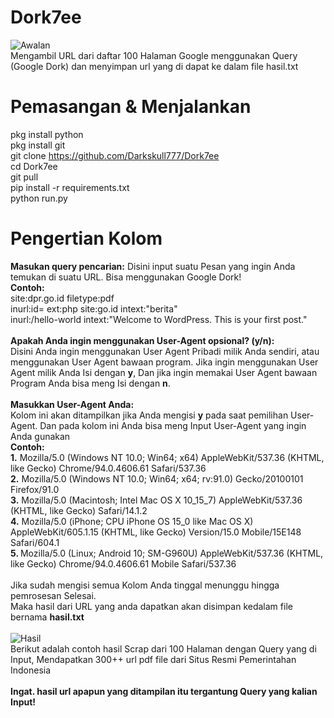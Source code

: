 # Dork7ee
<img src="https://k.top4top.io/p_282265fm78.jpg" alt="Awalan"><br>
Mengambil URL dari daftar 100 Halaman Google menggunakan Query (Google Dork) dan menyimpan url yang di dapat ke dalam file hasil.txt

# Pemasangan & Menjalankan
pkg install python<br>
pkg install git<br>
git clone https://github.com/Darkskull777/Dork7ee<br>
cd Dork7ee<br>git pull<br>
pip install -r requirements.txt<br>
python run.py

# Pengertian Kolom
<b>Masukan query pencarian:</b>
Disini input suatu Pesan yang ingin Anda temukan di suatu URL. Bisa menggunakan Google Dork!<br>
<b>Contoh:</b> <br>site:dpr.go.id filetype:pdf
<br>inurl:id= ext:php site:go.id intext:"berita"<br>
inurl:/hello-world intext:"Welcome to WordPress. This is your first post."<br><br>
<b>Apakah Anda ingin menggunakan User-Agent opsional? (y/n):</b><br>
Disini Anda ingin menggunakan User Agent Pribadi milik Anda sendiri, atau menggunakan User Agent bawaan program. Jika ingin menggunakan User Agent milik Anda Isi dengan <b>y</b>, Dan jika ingin memakai User Agent bawaan Program Anda bisa meng Isi dengan <b>n</b>.
<br><br>
<b>Masukkan User-Agent Anda:</b><br>
Kolom ini akan ditampilkan jika Anda mengisi <b>y</b> pada saat pemilihan User-Agent. Dan pada kolom ini Anda bisa meng Input User-Agent yang ingin Anda gunakan<br>
<b>Contoh:</b><br><b>1.</b> 
Mozilla/5.0 (Windows NT 10.0; Win64; x64) AppleWebKit/537.36 (KHTML, like Gecko) Chrome/94.0.4606.61 Safari/537.36<br><b>2.</b> Mozilla/5.0 (Windows NT 10.0; Win64; x64; rv:91.0) Gecko/20100101 Firefox/91.0<br><b>3.</b> Mozilla/5.0 (Macintosh; Intel Mac OS X 10_15_7) AppleWebKit/537.36 (KHTML, like Gecko) Safari/14.1.2<br><b>4.</b> Mozilla/5.0 (iPhone; CPU iPhone OS 15_0 like Mac OS X) AppleWebKit/605.1.15 (KHTML, like Gecko) Version/15.0 Mobile/15E148 Safari/604.1<br><b>5. </b>Mozilla/5.0 (Linux; Android 10; SM-G960U) AppleWebKit/537.36 (KHTML, like Gecko) Chrome/94.0.4606.61 Mobile Safari/537.36
<br><br>
Jika sudah mengisi semua Kolom Anda tinggal menunggu hingga pemrosesan Selesai.<br>Maka hasil dari URL yang anda dapatkan akan disimpan kedalam file bernama <b>hasil.txt<br></b><br>
<img src="https://b.top4top.io/p_28223qu0n0.png" alt="Hasil"><br>
Berikut adalah contoh hasil Scrap dari 100 Halaman dengan Query yang di Input, Mendapatkan 300++ url pdf file dari Situs Resmi Pemerintahan Indonesia<br><br><b>Ingat. hasil url apapun yang ditampilan itu tergantung Query yang kalian Input!
